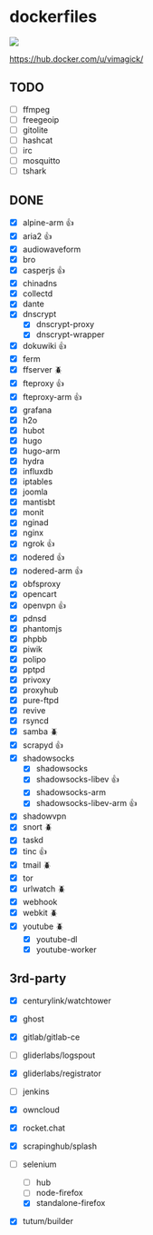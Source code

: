 dockerfiles
===========

[![](https://travis-ci.org/vimagick/dockerfiles.svg)](https://travis-ci.org/vimagick/dockerfiles)

<https://hub.docker.com/u/vimagick/>

## TODO

- [ ] ffmpeg
- [ ] freegeoip
- [ ] gitolite
- [ ] hashcat
- [ ] irc
- [ ] mosquitto
- [ ] tshark

## DONE

- [x] alpine-arm :+1:
- [x] aria2 :+1:
- [x] audiowaveform
- [x] bro
- [x] casperjs :+1:
- [x] chinadns
- [x] collectd
- [x] dante
- [x] dnscrypt
    - [x] dnscrypt-proxy
    - [x] dnscrypt-wrapper
- [x] dokuwiki :+1:
- [x] ferm
- [x] ffserver :beetle:
- [x] fteproxy :+1:
- [x] fteproxy-arm :+1:
- [x] grafana
- [x] h2o
- [x] hubot
- [x] hugo
- [x] hugo-arm
- [x] hydra
- [x] influxdb
- [x] iptables
- [x] joomla
- [x] mantisbt
- [x] monit
- [x] nginad
- [x] nginx
- [x] ngrok :+1:
- [x] nodered :+1:
- [x] nodered-arm :+1:
- [x] obfsproxy
- [x] opencart
- [x] openvpn :+1:
- [x] pdnsd
- [x] phantomjs
- [x] phpbb
- [x] piwik
- [x] polipo
- [x] pptpd
- [x] privoxy
- [x] proxyhub
- [x] pure-ftpd
- [x] revive
- [x] rsyncd
- [x] samba :beetle:
- [x] scrapyd :+1:
- [x] shadowsocks
    - [x] shadowsocks
    - [x] shadowsocks-libev :+1:
    - [x] shadowsocks-arm
    - [x] shadowsocks-libev-arm :+1:
- [x] shadowvpn
- [x] snort :beetle:
- [x] taskd
- [x] tinc :+1:
- [x] tmail :beetle:
- [x] tor
- [x] urlwatch :beetle:
- [x] webhook
- [x] webkit :beetle:
- [x] youtube :beetle:
    - [x] youtube-dl
    - [x] youtube-worker

## 3rd-party

- [x] centurylink/watchtower
- [x] ghost
- [x] gitlab/gitlab-ce
- [ ] gliderlabs/logspout
- [x] gliderlabs/registrator
- [ ] jenkins
- [x] owncloud
- [x] rocket.chat
- [x] scrapinghub/splash
- [ ] selenium
    - [ ] hub
    - [ ] node-firefox
    - [x] standalone-firefox
- [x] tutum/builder

